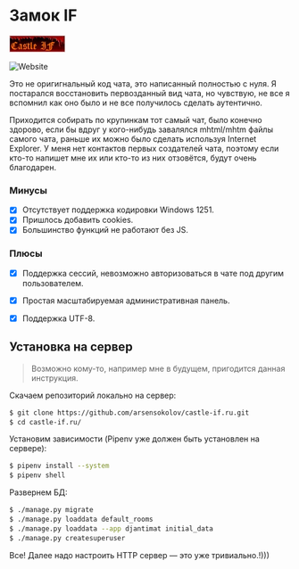 # Замок IF

![](https://github.com/arsensokolov/castle-if.ru/blob/master/static/images/ban_castle.jpeg?raw=true)

![Website](https://img.shields.io/website?url=http%3A%2F%2Fcastle-if.ru)

Это не оригигнальный код чата, это написанный полностью с нуля. Я постарался восстановить первозданный вид чата,
но чувствую, не все я вспомнил как оно было и не все получилось сделать аутентично.

Приходится собирать по крупинкам тот самый чат, было конечно здорово, если бы вдруг у кого-нибудь завалялся mhtml/mhtm 
файлы самого чата, раньше их можно было сделать используя Internet Explorer. У меня нет контактов первых создателей 
чата, поэтому если кто-то напишет мне их или кто-то из них отзовётся, будут очень благодарен.

### Минусы

- [x] Отсутствует поддержка кодировки Windows 1251.
- [x] Пришлось добавить cookies.
- [x] Большинство функций не работают без JS.

### Плюсы

- [x] Поддержка сессий, невозможно авторизоваться в чате под другим пользователем.
- [x] Простая масштабируемая административная панель.
- [x] Поддержка UTF-8.


## Установка на сервер

> Возможно кому-то, например мне в будущем, пригодится данная инструкция.

Скачаем репозиторий локально на сервер:

```bash
$ git clone https://github.com/arsensokolov/castle-if.ru.git
$ cd castle-if.ru/
```

Установим зависимости (Pipenv уже должен быть установлен на сервере):

```bash
$ pipenv install --system
$ pipenv shell
```

Развернем БД:

```bash
$ ./manage.py migrate
$ ./manage.py loaddata default_rooms
$ ./manage.py loaddata --app djantimat initial_data
$ ./manage.py createsuperuser
```

Все! Далее надо настроить HTTP сервер — это уже тривиально.!)))